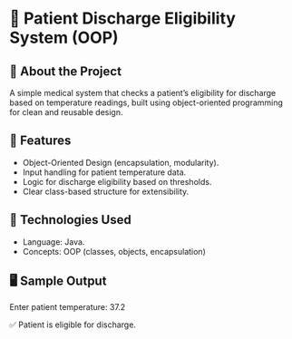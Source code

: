 # 🏥 Patient Discharge Eligibility System (OOP)

## 📄 About the Project

A simple medical system that checks a patient’s eligibility for discharge based on temperature readings, built using object-oriented programming for clean and reusable design.

## 🧠 Features

- Object-Oriented Design (encapsulation, modularity).
- Input handling for patient temperature data.
- Logic for discharge eligibility based on thresholds.
- Clear class-based structure for extensibility.


## 🧰 Technologies Used

- Language: Java.
- Concepts: OOP (classes, objects, encapsulation)


## 🖥️ Sample Output
Enter patient temperature: 37.2

✅ Patient is eligible for discharge.
